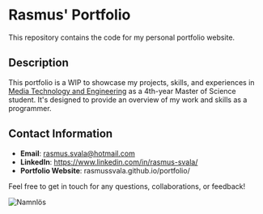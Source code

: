 # Rasmus' Portfolio

This repository contains the code for my personal portfolio website.

## Description

This portfolio is a WIP to showcase my projects, skills, and experiences in [Media Technology and Engineering]([YourProgramLink](https://liu.se/en/education/program/6cmen)) as a 4th-year Master of Science student. It's designed to provide an overview of my work and skills as a programmer.

## Contact Information

- **Email**: rasmus.svala@hotmail.com
- **LinkedIn**: https://www.linkedin.com/in/rasmus-svala/
- **Portfolio Website**: rasmussvala.github.io/portfolio/

Feel free to get in touch for any questions, collaborations, or feedback!

![Namnlös](https://github.com/rasmussvala/portfolio/assets/91534734/3a9e1b79-fd35-49be-8b1b-bf1f727e72a3)

